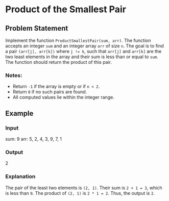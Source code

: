 # Product of the Smallest Pair

## Problem Statement

Implement the function `ProductSmallestPair(sum, arr)`. The function accepts an integer `sum` and an integer array `arr` of size `n`. The goal is to find a pair `(arr[j], arr[k])` where `j != k`, such that `arr[j]` and `arr[k]` are the two least elements in the array and their sum is less than or equal to `sum`. The function should return the product of this pair.

### Notes:
- Return `-1` if the array is empty or if `n < 2`.
- Return `0` if no such pairs are found.
- All computed values lie within the integer range.

## Example

### Input
sum: 9
arr: 5, 2, 4, 3, 9, 7, 1


### Output
2


### Explanation
The pair of the least two elements is `(2, 1)`. Their sum is `2 + 1 = 3`, which is less than `9`. The product of `(2, 1)` is `2 * 1 = 2`. Thus, the output is `2`.

